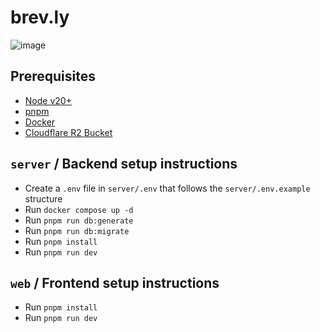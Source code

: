 # brev.ly

![image](https://github.com/user-attachments/assets/927495b9-0e32-48f4-9386-4a84fbc052b1)


## Prerequisites
- [Node v20+](https://nodejs.org/en)
- [pnpm](https://pnpm.io/)
- [Docker](https://www.docker.com/)
- [Cloudflare R2 Bucket](https://www.cloudflare.com/en-ca/developer-platform/products/r2/)

## `server` / Backend setup instructions

- Create a `.env` file in `server/.env` that follows the `server/.env.example` structure
- Run `docker compose up -d`
- Run `pnpm run db:generate`
- Run `pnpm run db:migrate`
- Run `pnpm install`
- Run `pnpm run dev`

## `web` / Frontend setup instructions
- Run `pnpm install`
- Run `pnpm run dev`
